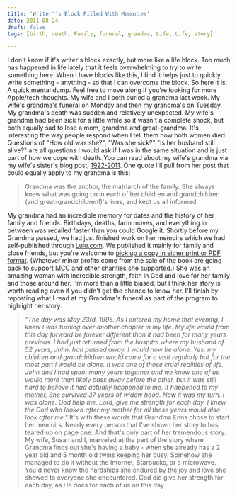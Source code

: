 ```yaml
---
title: 'Writer''s Block Filled With Memories'
date: 2011-08-24
draft: false
tags: [birth, death, Family, funeral, grandma, Life, Life, story]

---
```


I don't know if it's writer's block exactly, but more like a life block. Too much has happened in life lately that it feels overwhelming to try to write something here. When I have blocks like this, I find it helps just to quickly write something - anything - so that I can overcome the block. So here it is. A quick mental dump. Feel free to move along if you're looking for more Apple/tech thoughts. My wife and I both buried a grandma last week. My wife's grandma's funeral on Monday and then my grandma's on Tuesday. My grandma's death was sudden and relatively unexpected. My wife's grandma had been sick for a little while so it wasn't a complete shock, but both equally sad to lose a mom, grandma and great-grandma. It's interesting the way people respond when I tell them how both women died. Questions of "How old was she?", "Was she sick?" "Is her husband still alive?" are all questions I would ask if I was in the same situation and is just part of how we cope with death. You can read about my wife's grandma via my wife's sister's blog post, [1922-2011](http://amovingtale.blogspot.com/2011/08/1922-2011.html). One quote I'll pull from her post that could equally apply to my grandma is this:

> Grandma was the anchor, the matriarch of the family. She always knew what was going on in each of her children and grandchildren (and great-grandchildren!)'s lives, and kept us all informed.

My grandma had an incredible memory for dates and the history of her family and friends. Birthdays, deaths, farm moves, and everything in between was recalled faster than you could Google it. Shortly before my Grandma passed, we had just finished work on her memoirs which we had self-published through [Lulu.com](http://www.lulu.com). We published it mainly for family and close friends, but you're welcome to [pick up a copy in either print or PDF format](http://www.lulu.com/product/paperback/annies-journey-%282nd-ed%29/15166091). (Whatever minor profits come from the sale of the book are going back to support [MCC](http://www.mcc.org/) and other charities she supported.) She was an amazing woman with incredible strength, faith in God and love for her family and those around her. I'm more than a little biased, but I think her story is worth reading even if you didn't get the chance to know her. I'll finish by reposting what I read at my Grandma's funeral as part of the program to highlight her story.

> _"The day was May 23rd, 1995. As I entered my home that evening, I knew I was turning over another chapter in my life. My life would from this day forward be forever different than it had been for many years previous. I had just returned from the hospital where my husband of 52 years, John, had passed away. I would now be alone. Yes, my children and grandchildren would come for a visit regularly but for the most part I would be alone. It was one of those cruel realities of life. John and I had spent many years together and we knew one of us would more than likely pass away before the other, but it was still hard to believe it had actually happened to me. It happened to my mother. She survived 37 years of widow hood. Now it was my turn. I was alone. God help me. Lord, give me strength for each day. I knew the God who looked after my mother for all those years would also look after me."_ It's with these words that Grandma Enns chose to start her memoirs. Nearly every person that I've shown her story to has teared up on page one. And that's only part of her tremendous story. My wife, Susan and I, marveled at the part of the story where Grandma finds out she's having a baby - when she already has a 2 year old and 5 month old twins keeping her busy. Somehow she managed to do it without the Internet, Starbucks, or a microwave. You'd never know the hardships she endured by the joy and love she showed to everyone she encountered. God did give her strength for each day, as He does for each of us on this day.